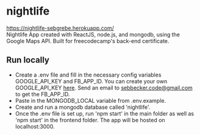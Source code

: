 # nightlife
https://nightlife-sebgrebe.herokuapp.com/  
Nightlife App created with ReactJS, node.js, and mongodb, using the Google Maps API.
Built for freecodecamp's back-end certificate.

## Run locally
* Create a .env file and fill in the necessary config variables GOOGLE_API_KEY and FB_APP_ID. You can create your own GOOGLE_API_KEY [here](https://developers.google.com/maps/documentation/javascript/). Send an email to sebbecker.code@gmail.com to get the FB_APP_ID.
* Paste in the MONGODB_LOCAL variable from .env.example. 
* Create and run a mongodb database called 'nightlife'.
* Once the .env file is set up, run 'npm start' in the main folder as well as 'npm start' in the frontend folder. The app will be hosted on localhost:3000.

